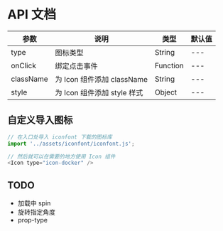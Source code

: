 # API 文档

| 参数        | 说明                       | 类型         | 默认值 |
| ---------- | -------------------------- | ----------- | ---- |
| type       | 图标类型                    | String       | ---  |
| onClick    | 绑定点击事件                 | Function     | ---  |
| className  | 为 Icon 组件添加 className  | String        | ---  |
| style      | 为 Icon 组件添加 style 样式  | Object       | ---  |

## 自定义导入图标

```js
// 在入口处导入 iconfont 下载的图标库
import '../assets/iconfont/iconfont.js';

// 然后就可以在需要的地方使用 Icon 组件
<Icon type="icon-docker" />
```

## TODO

- 加载中 spin
- 旋转指定角度
- prop-type
